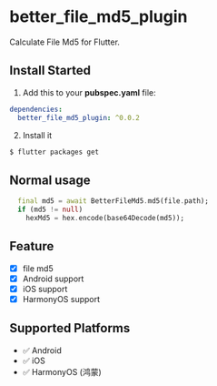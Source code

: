 # better_file_md5_plugin

Calculate File Md5 for Flutter.

## Install Started

1. Add this to your **pubspec.yaml** file:

```yaml
dependencies:
  better_file_md5_plugin: ^0.0.2
```

2. Install it

```bash
$ flutter packages get
```

## Normal usage

```dart
  final md5 = await BetterFileMd5.md5(file.path);
  if (md5 != null)
    hexMd5 = hex.encode(base64Decode(md5));
```

## Feature
- [x] file md5
- [x] Android support
- [x] iOS support
- [x] HarmonyOS support

## Supported Platforms
- ✅ Android
- ✅ iOS  
- ✅ HarmonyOS (鸿蒙)
